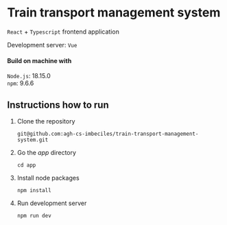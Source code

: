 # Train transport management system
`React` + `Typescript` frontend application  

Development server: `Vue`  

#### Build on machine with

`Node.js`: 18.15.0  
`npm`: 9.6.6  


## Instructions how to run
1. Clone the repository
    ```
    git@github.com:agh-cs-imbeciles/train-transport-management-system.git
    ```
2. Go the _app_ directory
    ```
    cd app
    ```
3. Install node packages
    ```
    npm install
    ```
4. Run development server
    ```
    npm run dev
    ```
